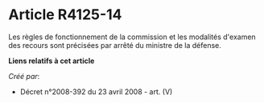 # Article R4125-14

Les règles de fonctionnement de la commission et les modalités d'examen des recours sont précisées par arrêté du ministre de
la défense.

**Liens relatifs à cet article**

_Créé par_:

  - Décret n°2008-392 du 23 avril 2008 - art. (V)
